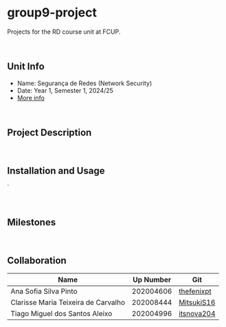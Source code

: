 # group9-project

Projects for the RD course unit at FCUP.

&nbsp;

## Unit Info

- Name: Segurança de Redes (Network Security)
- Date: Year 1, Semester 1, 2024/25
- [More info](https://sigarra.up.pt/fcup/en/cur_geral.cur_view?pv_ano_lectivo=2023&pv_origem=CUR&pv_tipo_cur_sigla=M&pv_curso_id=23181)

&nbsp;

## Project Description

<TODO>

&nbsp;

## Installation and Usage

<TODO>`

&nbsp;

## Milestones

<TODO>

&nbsp;

## Collaboration

| Name                                | Up Number | Git                                         |
| ----------------------------------- | --------- | ------------------------------------------- |
| Ana Sofia Silva Pinto | 202004606 | [thefenixpt](https://github.com/thefenixpt) |
| Clarisse Maria Teixeira de Carvalho | 202008444 | [MitsukiS16](https://github.com/MitsukiS16) |
| Tiago Miguel dos Santos Aleixo | 202004996 | [itsnova204](https://github.com/itsnova204)   |

